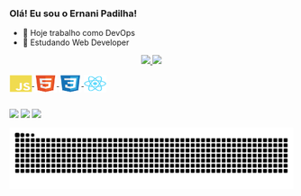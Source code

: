 ### Olá! Eu sou o Ernani Padilha!

- 🔭 Hoje trabalho como DevOps
- 🌱 Estudando Web Developer

<div align="center">
  <a href="https://github.com/ernanipadilha">
  <img height="180em" src="https://github-readme-stats.vercel.app/api?username=ernanipadilha&show_icons=true&theme=dark&include_all_commits=true&count_private=true"/>
  <img height="180em" src="https://github-readme-stats.vercel.app/api/top-langs/?username=ernanipadilha&layout=compact&langs_count=7&theme=dark"/>
</div>
  <div style="display: inline_block"><br>
  <img align="center" alt="Ernani-Js" height="30" width="40" src="https://raw.githubusercontent.com/devicons/devicon/master/icons/javascript/javascript-plain.svg">
  <img align="center" alt="Ernani-HTML" height="30" width="40" src="https://raw.githubusercontent.com/devicons/devicon/master/icons/html5/html5-original.svg">
  <img align="center" alt="ERnani-CSS" height="30" width="40" src="https://raw.githubusercontent.com/devicons/devicon/master/icons/css3/css3-original.svg">
  <img align="center" alt="Ernani-React" height="30" width="40" src="https://raw.githubusercontent.com/devicons/devicon/master/icons/react/react-original.svg">
</div>
  
  ##
  
  <div>

  <a href="https://instagram.com/ernanipadilha" target="_blank"><img src="https://img.shields.io/badge/-Instagram-%23E4405F?style=for-the-badge&logo=instagram&logoColor=white" target="_blank"></a>
  <a href = "mailto:ernanipadilha@gmail.com"><img src="https://img.shields.io/badge/-Gmail-%23333?style=for-the-badge&logo=gmail&logoColor=white" target="_blank"></a>
  <a href="https://www.linkedin.com/in/ernanipadilha" target="_blank"><img src="https://img.shields.io/badge/-LinkedIn-%230077B5?style=for-the-badge&logo=linkedin&logoColor=white" target="_blank"></a> 
    
![Snake animation](https://github.com/ernanipadilha/ernanipadilha/blob/output/github-contribution-grid-snake.svg)
    
  </div>
